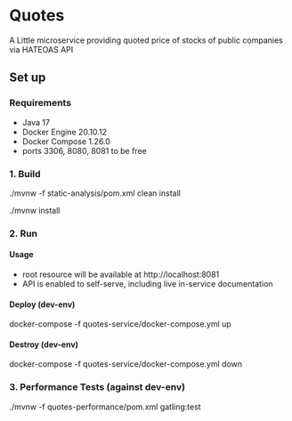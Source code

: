 # Quotes

A Little microservice providing quoted price of stocks of public companies via HATEOAS API

## Set up

### Requirements
* Java 17
* Docker Engine 20.10.12
* Docker Compose 1.26.0
* ports 3306, 8080, 8081 to be free

### 1. Build

./mvnw -f static-analysis/pom.xml clean install

./mvnw install

### 2. Run

#### Usage

* root resource will be available at http://localhost:8081
* API is enabled to self-serve, including live in-service documentation

#### Deploy (dev-env)

docker-compose -f quotes-service/docker-compose.yml up

#### Destroy (dev-env)

docker-compose -f quotes-service/docker-compose.yml down

### 3. Performance Tests (against dev-env)

./mvnw -f quotes-performance/pom.xml gatling:test
